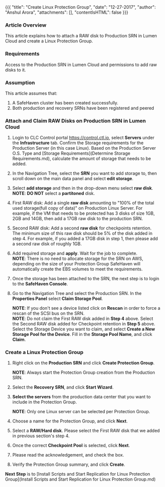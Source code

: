 {{{
  "title": "Create Linux Protection Group",
  "date": "12-27-2017",
  "author": "Anshul Arora",
  "attachments": [],
  "contentIsHTML": false
}}}

### Article Overview
This article explains how to attach a RAW disk to Production SRN in Lumen Cloud and create a Linux Protection Group.

### Requirements
Access to the Production SRN in Lumen Cloud and permissions to add raw disks to it.

### Assumption
This article assumes that:

1. A SafeHaven cluster has been created successfully.
2. Both production and recovery SRNs have been registered and peered

### Attach and Claim RAW Disks on Production SRN in Lumen Cloud
1. Login to CLC Control portal https://control.ctl.io, select **Servers** under the **Infrastructure** tab. Confirm the Storage requirements for the Production Server (in this case Linux). Based on the Production Server O.S. Type and [Storage Requirements](Determine Storage Requirements.md), calculate the amount of storage that needs to be added.

2. In the Navigation Tree, select the **SRN** you want to add storage to, then scroll down on the main data panel and select **edit storage**.
3. Select **add storage** and then in the drop-down menu select **raw disk**.  
   **NOTE**: **DO NOT** select a **partitoned** disk.

4. First RAW disk: Add a single **raw disk** amounting to "100% of the total used storage(full copy of data)" on Production Linux Server.
For example, if the VM that needs to be protected has 3 disks of size 1GB, 2GB and 14GB, then add a 17GB raw disk to the production SRN.

5. Second RAW disk: Add a second **raw disk** for checkpoints retention. The minimum size of this raw disk should be 5% of the disk added in step 4.
For example, if you added a 17GB disk in step 1, then please add a second raw disk of roughly 1GB.

6. Add required storage and **apply**. Wait for the job to complete.  
**NOTE**: There is no need to allocate storage for the SRN on AWS, depending on the size of your Protection Group SafeHaven will automatically create the EBS volumes to meet the requirements.

7. Once the storage has been attached to the SRN, the next step is to login to the **SafeHaven Console**.
8. Go to the Navigation Tree and select the Production SRN. In the **Properties Panel** select **Claim Storage Pool**.  

   **NOTE**: If you don't see a device listed click on **Rescan** in order to force a rescan of the SCSI bus on the SRN.  
   **NOTE**: Do not claim the First RAW disk added in **Step 4** above. Select the Second RAW disk added for Checkpoint retention in **Step 5** above. Select the Storage Device you want to claim, and select **Create a New Storage Pool for the Device**. Fill in the **Storage Pool Name**, and click **Claim**.

### Create a Linux Protection Group
1. Right click on the **Production SRN** and click **Create Protection Group**.

   **NOTE**: Always start the Protection Group creation from the Production SRN.

2. Select the **Recovery SRN**, and click **Start Wizard**.

3. **Select the servers** from the production data center that you want to include in the Protection Group.

   **NOTE**: Only one Linux server can be selected per Protection Group.

4. Choose a name for the Protection Group, and click **Next**.

5. Select a **RAW/Hard disk**. Please select the First RAW disk that we added in previous section's step 4.

7. Once the correct **Checkpoint Pool** is selected, click **Next**.

8. Please read the acknowledgement, and check the box.

9. Verify the Protection Group summary, and click **Create**.

**Next Step** is to [Install Scripts and Start Replication for Linux Protection Group](Install Scripts and Start Replication for Linux Protection Group.md)
